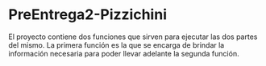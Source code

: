 # PreEntrega2-Pizzichini

El proyecto contiene dos funciones que sirven para ejecutar las dos partes del mismo.
La primera función es la que se encarga de brindar la información necesaria para poder llevar adelante la segunda función.
